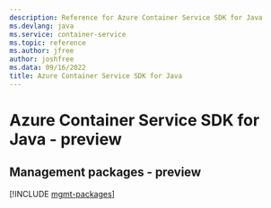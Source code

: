 ```yaml
---
description: Reference for Azure Container Service SDK for Java
ms.devlang: java
ms.service: container-service
ms.topic: reference
ms.author: jfree
author: joshfree
ms.data: 09/16/2022
title: Azure Container Service SDK for Java
---
```

# Azure Container Service SDK for Java - preview

## Management packages - preview
[!INCLUDE [mgmt-packages](container-service-mgmt-index.md)]